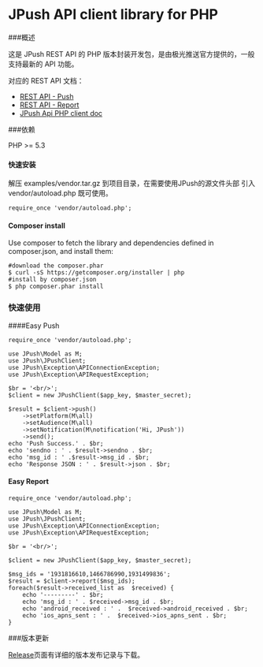 <h1>JPush API client library for PHP</h1>

###概述

这是 JPush REST API 的 PHP 版本封装开发包，是由极光推送官方提供的，一般支持最新的 API 功能。


对应的 REST API 文档：
+ [REST API - Push](../rest_api_v3_push/)
+ [REST API - Report](../rest_api_v3_report/)
+ [JPush Api PHP client doc](https://github.com/jpush/jpush-api-php-client/blob/master/doc/api.md)


###依赖

PHP >= 5.3

#### 快速安装

解压 examples/vendor.tar.gz 到项目目录，在需要使用JPush的源文件头部 引入 vendor/autoload.php 既可使用。

```
require_once 'vendor/autoload.php';
```

#### Composer install


Use composer to fetch the library and dependencies defined in composer.json, and install them:

```
#download the composer.phar
$ curl -sS https://getcomposer.org/installer | php
#install by composer.json
$ php composer.phar install
```

### 快速使用

####Easy Push

```
require_once 'vendor/autoload.php';

use JPush\Model as M;
use JPush\JPushClient;
use JPush\Exception\APIConnectionException;
use JPush\Exception\APIRequestException;

$br = '<br/>';
$client = new JPushClient($app_key, $master_secret);

$result = $client->push()
    ->setPlatform(M\all)
    ->setAudience(M\all)
    ->setNotification(M\notification('Hi, JPush'))
    ->send();
echo 'Push Success.' . $br;
echo 'sendno : ' . $result->sendno . $br;
echo 'msg_id : ' .$result->msg_id . $br;
echo 'Response JSON : ' . $result->json . $br;
```

#### Easy Report

```
require_once 'vendor/autoload.php';

use JPush\Model as M;
use JPush\JPushClient;
use JPush\Exception\APIConnectionException;
use JPush\Exception\APIRequestException;

$br = '<br/>';

$client = new JPushClient($app_key, $master_secret);

$msg_ids = '1931816610,1466786990,1931499836';
$result = $client->report($msg_ids);
foreach($result->received_list as  $received) {
    echo '---------' . $br;
    echo 'msg_id : ' . $received->msg_id . $br;
    echo 'android_received : ' .  $received->android_received . $br;
    echo 'ios_apns_sent : ' .  $received->ios_apns_sent . $br;
}
```


###版本更新

[Release](https://github.com/jpush/jpush-api-php-client/releases/)页面有详细的版本发布记录与下载。